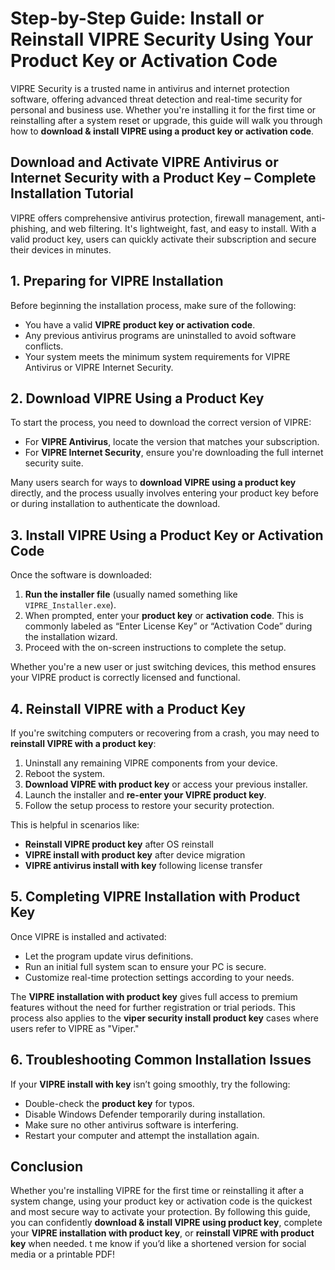 # Step-by-Step Guide: Install or Reinstall VIPRE Security Using Your Product Key or Activation Code

VIPRE Security is a trusted name in antivirus and internet protection software, offering advanced threat detection and real-time security for personal and business use. Whether you're installing it for the first time or reinstalling after a system reset or upgrade, this guide will walk you through how to **download & install VIPRE using a product key or activation code**.

## Download and Activate VIPRE Antivirus or Internet Security with a Product Key – Complete Installation Tutorial

VIPRE offers comprehensive antivirus protection, firewall management, anti-phishing, and web filtering. It's lightweight, fast, and easy to install. With a valid product key, users can quickly activate their subscription and secure their devices in minutes.

## 1. Preparing for VIPRE Installation

Before beginning the installation process, make sure of the following:

* You have a valid **VIPRE product key or activation code**.
* Any previous antivirus programs are uninstalled to avoid software conflicts.
* Your system meets the minimum system requirements for VIPRE Antivirus or VIPRE Internet Security.


## 2. Download VIPRE Using a Product Key

To start the process, you need to download the correct version of VIPRE:

* For **VIPRE Antivirus**, locate the version that matches your subscription.
* For **VIPRE Internet Security**, ensure you're downloading the full internet security suite.

Many users search for ways to **download VIPRE using a product key** directly, and the process usually involves entering your product key before or during installation to authenticate the download.


## 3. Install VIPRE Using a Product Key or Activation Code

Once the software is downloaded:

1. **Run the installer file** (usually named something like `VIPRE_Installer.exe`).
2. When prompted, enter your **product key** or **activation code**.
   This is commonly labeled as “Enter License Key” or “Activation Code” during the installation wizard.
3. Proceed with the on-screen instructions to complete the setup.


Whether you're a new user or just switching devices, this method ensures your VIPRE product is correctly licensed and functional.


## 4. Reinstall VIPRE with a Product Key

If you're switching computers or recovering from a crash, you may need to **reinstall VIPRE with a product key**:

1. Uninstall any remaining VIPRE components from your device.
2. Reboot the system.
3. **Download VIPRE with product key** or access your previous installer.
4. Launch the installer and **re-enter your VIPRE product key**.
5. Follow the setup process to restore your security protection.

This is helpful in scenarios like:

* **Reinstall VIPRE product key** after OS reinstall
* **VIPRE install with product key** after device migration
* **VIPRE antivirus install with key** following license transfer


## 5. Completing VIPRE Installation with Product Key

Once VIPRE is installed and activated:

* Let the program update virus definitions.
* Run an initial full system scan to ensure your PC is secure.
* Customize real-time protection settings according to your needs.

The **VIPRE installation with product key** gives full access to premium features without the need for further registration or trial periods. This process also applies to the **viper security install product key** cases where users refer to VIPRE as "Viper."


## 6. Troubleshooting Common Installation Issues

If your **VIPRE install with key** isn’t going smoothly, try the following:

* Double-check the **product key** for typos.
* Disable Windows Defender temporarily during installation.
* Make sure no other antivirus software is interfering.
* Restart your computer and attempt the installation again.


## Conclusion

Whether you're installing VIPRE for the first time or reinstalling it after a system change, using your product key or activation code is the quickest and most secure way to activate your protection. By following this guide, you can confidently **download & install VIPRE using product key**, complete your **VIPRE installation with product key**, or **reinstall VIPRE with product key** when needed.
t me know if you’d like a shortened version for social media or a printable PDF!
